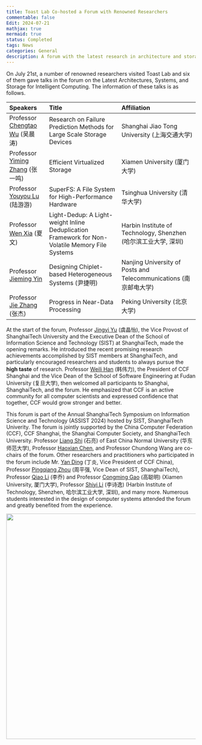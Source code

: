 ```yaml
---
title: Toast Lab Co-hosted a Forum with Renowned Researchers
commentable: false
Edit: 2024-07-21
mathjax: true
mermaid: true
status: Completed
tags: News
categories: General
description: A forum with the latest research in architecture and storage
---
```


<p>On July 21st, a number of renowned researchers visited Toast Lab and six of them gave talks in the forum on the Latest Architectures, Systems, and Storage for Intelligent Computing. The information of these talks is as follows.</p>

| Speakers | Title | Affiliation  | 
| :---     | :---  | :--- |
| Professor <a href="https://www.cs.sjtu.edu.cn/~wuct/" target="_blank">Chengtao Wu</a> (&#x5434;&#x6668;&#x6d9b;) | Research on Failure Prediction Methods for Large Scale Storage Devices |  Shanghai Jiao Tong University (&#x4e0a;&#x6d77;&#x4ea4;&#x901a;&#x5927;&#x5b66;) |
| Professor <a href="http://nicexlab.com/zym.htm" target="_blank">Yiming Zhang</a> (&#x5f20;&#x4e00;&#x9e23;) | Efficient Virtualized Storage | Xiamen University (&#x53a6;&#x95e8;&#x5927;&#x5b66;) |
| Professor <a href="https://storage.cs.tsinghua.edu.cn/~lu/" target="_blank">Youyou Lu</a> (&#x9646;&#x6e38;&#x6e38;) | SuperFS: A File System for High-Performance Hardware | Tsinghua University (&#x6e05;&#x534e;&#x5927;&#x5b66;) |
| Professor <a href="https://cswxia.github.io/" target="_blank" target="_blank">Wen Xia</a> (&#x590f;&#x6587;) | Light-Dedup: A Light-weight Inline Deduplication Framework for Non-Volatile Memory File Systems | Harbin Institute of Technology, Shenzhen (&#x54c8;&#x5c14;&#x6ee8;&#x5de5;&#x4e1a;&#x5927;&#x5b66;, &#x6df1;&#x5733;) |
| Professor <a href="https://jiemingyin.github.io/" target="_blank">Jieming Yin | Designing Chiplet-based Heterogeneous Systems</a> (&#x5c39;&#x6377;&#x660e;) | Nanjing University of Posts and Telecommunications (&#x5357;&#x4eac;&#x90ae;&#x7535;&#x5927;&#x5b66;) | 
| Professor <a href="https://jiezhang-camel.github.io/" target="_blank">Jie Zhang</a> (&#x5f20;&#x6770;) | Progress in Near-Data Processing | Peking University (&#x5317;&#x4eac;&#x5927;&#x5b66;) |

<p>At the start of the forum, Professor <a href="https://vic.shanghaitech.edu.cn/vrvc/en/people/jingyi-yu/" target="_blank">Jingyi Yu</a> (&#x865e;&#x6676;&#x6021;), the Vice Provost of ShanghaiTech University and the Executive Dean of the School of Information Science and Technology (SIST) at ShanghaiTech, made the opening remarks. He introduced the recent promising research achievements accomplished by SIST members at ShanghaiTech, and particularly encouraged researchers and students to always pursue the <b>high taste</b> of research. Professor <a href="https://dsg.fudan.edu.cn/#/" target="_blank">Weili Han</a> (&#x97e9;&#x4f1f;&#x529b;), the President of CCF Shanghai and the Vice Dean of the School of Software Engineering at Fudan University (&#x590d;&#x65e6;&#x5927;&#x5b66;), then welcomed all participants to Shanghai, ShanghaiTech, and the forum. He emphasized that CCF is an active community for all computer scientists and expressed confidence that together, CCF would grow stronger and better.</p>

<p>This forum is part of the Annual ShanghaiTech Symposium on Information Science and Technology (ASSIST 2024) hosted by SIST, ShanghaiTech Univerity. The forum is jointly supported by the China Computer Federation (CCF), CCF Shanghai, the Shanghai Computer Society, and ShanghaiTech University. Professor <a href="https://faculty.ecnu.edu.cn/_s16/sl2_13905/main.psp" target="_blank">Liang Shi</a> (&#x77f3;&#x4eae;) of East China Normal University (&#x534e;&#x4e1c;&#x5e08;&#x8303;&#x5927;&#x5b66;), Professor <a href="https://faculty.sist.shanghaitech.edu.cn/hxchen/" target="_blank">Haoxian Chen</a>, and Professor Chundong Wang are co-chairs of the forum. Other researchers and practitioners who participated in the forum include Mr. <a href="https://www.ccf.org.cn/c/2017-05-11/594622.shtml" target="_blank">Yan Ding</a> (&#x4e01;&#x708e;, Vice President of CCF China), Professor <a href="https://faculty.sist.shanghaitech.edu.cn/faculty/zhoupq/home.html" target="_blank">Pingqiang Zhou</a> (&#x5468;&#x5e73;&#x5f3a;, Vice Dean of SIST, ShanghaiTech), Professor <a href="https://informatics.xmu.edu.cn/info/1425/25319.htm" target="_blank">Qiao Li</a> (&#x674e;&#x4e54;) and Professor <a href="https://gaocm.github.io/" target="_blank">Congming Gao</a> (&#x9ad8;&#x806a;&#x660e;) (Xiamen University, &#x53a6;&#x95e8;&#x5927;&#x5b66;), Professor <a href="https://faculty.hitsz.edu.cn/lishiyi" target="_blank">Shiyi Li</a> (&#x674e;&#x8bd7;&#x9038;) (Harbin Institute of Technology, Shenzhen, &#x54c8;&#x5c14;&#x6ee8;&#x5de5;&#x4e1a;&#x5927;&#x5b66;, &#x6df1;&#x5733;), and many more. Numerous students interested in the design of computer systems attended the forum and greatly benefited from the experience.</p>

<div class="news-row-left"><img src="./pictures/classic-24.jpg" height="600" alt="" /></div>

